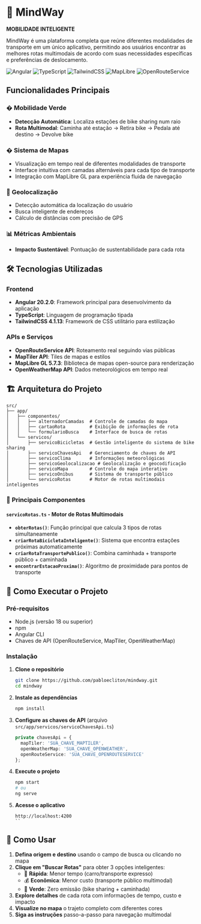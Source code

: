 # 🚀 MindWay

**MOBILIDADE INTELIGENTE**

MindWay é uma plataforma completa que reúne diferentes modalidades de transporte em um único aplicativo, permitindo aos usuários encontrar as melhores rotas multimodais de acordo com suas necessidades específicas e preferências de deslocamento. 

![Angular](https://img.shields.io/badge/angular-%23DD0031.svg?style=for-the-badge&logo=angular&logoColor=white)
![TypeScript](https://img.shields.io/badge/typescript-%23007ACC.svg?style=for-the-badge&logo=typescript&logoColor=white)
![TailwindCSS](https://img.shields.io/badge/tailwindcss-%2338B2AC.svg?style=for-the-badge&logo=tailwind-css&logoColor=white)
![MapLibre](https://img.shields.io/badge/MapLibre-396CB2?style=for-the-badge&logo=maplibre&logoColor=white)
![OpenRouteService](https://img.shields.io/badge/OpenRouteService-2E7D32?style=for-the-badge&logo=openstreetmap&logoColor=white)

## Funcionalidades Principais

### � **Mobilidade Verde**
- **Detecção Automática**: Localiza estações de bike sharing num raio
- **Rota Multimodal**: Caminha até estação → Retira bike → Pedala até destino → Devolve bike

### �️ **Sistema de Mapas**
- Visualização em tempo real de diferentes modalidades de transporte
- Interface intuitiva com camadas alternáveis para cada tipo de transporte
- Integração com MapLibre GL para experiência fluida de navegação

### 🧭 **Geolocalização**
- Detecção automática da localização do usuário
- Busca inteligente de endereços
- Cálculo de distâncias com precisão de GPS

### 📊 **Métricas Ambientais**
- **Impacto Sustentável**: Pontuação de sustentabilidade para cada rota

## 🛠️ Tecnologias Utilizadas

### Frontend
- **Angular 20.2.0**: Framework principal para desenvolvimento da aplicação
- **TypeScript**: Linguagem de programação tipada
- **TailwindCSS 4.1.13**: Framework de CSS utilitário para estilização

### APIs e Serviços
- **OpenRouteService API**: Roteamento real seguindo vias públicas
- **MapTiler API**: Tiles de mapas e estilos
- **MapLibre GL 5.7.3**: Biblioteca de mapas open-source para renderização
- **OpenWeatherMap API**: Dados meteorológicos em tempo real

## 🏗️ Arquitetura do Projeto

```
src/
├── app/
│   ├── componentes/           
│   │   ├── alternadorCamadas  # Controle de camadas do mapa
│   │   ├── cartaoRota         # Exibição de informações de rota
│   │   └── formularioBusca    # Interface de busca de rotas
│   └── servicos/             
│       ├── servicoBicicletas  # Gestão inteligente do sistema de bike sharing
│       ├── servicoChavesApi   # Gerenciamento de chaves de API
│       ├── servicoClima       # Informações meteorológicas
│       ├── servicoGeolocalizacao # Geolocalização e geocodificação
│       ├── servicoMapa        # Controle do mapa interativo
│       ├── servicoOnibus      # Sistema de transporte público
│       └── servicoRotas       # Motor de rotas multimodais inteligentes
```

### 🧩 **Principais Componentes**

#### `servicoRotas.ts` - Motor de Rotas Multimodais
- **`obterRotas()`**: Função principal que calcula 3 tipos de rotas simultaneamente
- **`criarRotaBicicletaInteligente()`**: Sistema que encontra estações próximas automaticamente
- **`criarRotaTransportePublico()`**: Combina caminhada + transporte público + caminhada
- **`encontrarEstacaoProxima()`**: Algoritmo de proximidade para pontos de transporte

## 🚀 Como Executar o Projeto

### Pré-requisitos
- Node.js (versão 18 ou superior)
- npm
- Angular CLI
- Chaves de API (OpenRouteService, MapTiler, OpenWeatherMap)

### Instalação

1. **Clone o repositório**
   ```bash
   git clone https://github.com/pabloecliton/mindway.git
   cd mindway
   ```

2. **Instale as dependências**
   ```bash
   npm install
   ```

3. **Configure as chaves de API** (arquivo `src/app/servicos/servicoChavesApi.ts`)
   ```typescript
   private chavesApi = {
     mapTiler: 'SUA_CHAVE_MAPTILER',
     openWeatherMap: 'SUA_CHAVE_OPENWEATHER', 
     openRouteService: 'SUA_CHAVE_OPENROUTESERVICE'
   };
   ```

4. **Execute o projeto**
   ```bash
   npm start
   # ou
   ng serve
   ```

5. **Acesse o aplicativo**
   ```
   http://localhost:4200
   ``

## 🎯 Como Usar

1. **Defina origem e destino** usando o campo de busca ou clicando no mapa
2. **Clique em "Buscar Rotas"** para obter 3 opções inteligentes:
   - 🚗 **Rápida**: Menor tempo (carro/transporte expresso)
   - 💰 **Econômica**: Menor custo (transporte público multimodal)
   - 🌱 **Verde**: Zero emissão (bike sharing + caminhada)
3. **Explore detalhes** de cada rota com informações de tempo, custo e impacto
4. **Visualize no mapa** o trajeto completo com diferentes cores
5. **Siga as instruções** passo-a-passo para navegação multimodal